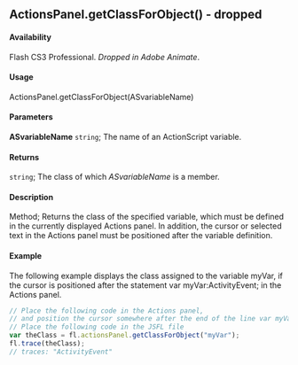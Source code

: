 ## ActionsPanel.getClassForObject() - dropped

#### Availability

Flash CS3 Professional. *Dropped in Adobe Animate*.

#### Usage

ActionsPanel.getClassForObject(ASvariableName)

#### Parameters

**ASvariableName** `string`; The name of an ActionScript variable.

#### Returns

`string`; The class of which *ASvariableName* is a member.

#### Description

Method; Returns the class of the specified variable, which must be defined in the currently displayed Actions panel. In addition, the cursor or selected text in the Actions panel must be positioned after the variable definition.

#### Example

The following example displays the class assigned to the variable myVar, if the cursor is positioned after the statement var myVar:ActivityEvent; in the Actions panel.

```javascript
// Place the following code in the Actions panel,
// and position the cursor somewhere after the end of the line var myVar:ActivityEvent;
// Place the following code in the JSFL file
var theClass = fl.actionsPanel.getClassForObject("myVar");
fl.trace(theClass);
// traces: "ActivityEvent"
```
